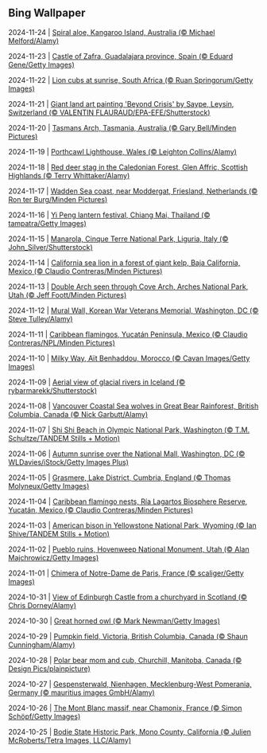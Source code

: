 ## Bing Wallpaper
2024-11-24 | [Spiral aloe, Kangaroo Island, Australia (© Michael Melford/Alamy)](./wallpaper/2024-11-24.jpg) 

2024-11-23 | [Castle of Zafra, Guadalajara province, Spain (© Eduard Gene/Getty Images)](./wallpaper/2024-11-23.jpg) 

2024-11-22 | [Lion cubs at sunrise, South Africa (© Ruan Springorum/Getty Images)](./wallpaper/2024-11-22.jpg) 

2024-11-21 | [Giant land art painting 'Beyond Crisis' by Saype, Leysin, Switzerland (© VALENTIN FLAURAUD/EPA-EFE/Shutterstock)](./wallpaper/2024-11-21.jpg) 

2024-11-20 | [Tasmans Arch, Tasmania, Australia (© Gary Bell/Minden Pictures)](./wallpaper/2024-11-20.jpg) 

2024-11-19 | [Porthcawl Lighthouse, Wales (© Leighton Collins/Alamy)](./wallpaper/2024-11-19.jpg) 

2024-11-18 | [Red deer stag in the Caledonian Forest, Glen Affric, Scottish Highlands (© Terry Whittaker/Alamy)](./wallpaper/2024-11-18.jpg) 

2024-11-17 | [Wadden Sea coast, near Moddergat, Friesland, Netherlands (© Ron ter Burg/Minden Pictures)](./wallpaper/2024-11-17.jpg) 

2024-11-16 | [Yi Peng lantern festival, Chiang Mai, Thailand (© tampatra/Getty Images)](./wallpaper/2024-11-16.jpg) 

2024-11-15 | [Manarola, Cinque Terre National Park, Liguria, Italy (© John_Silver/Shutterstock)](./wallpaper/2024-11-15.jpg) 

2024-11-14 | [California sea lion in a forest of giant kelp, Baja California, Mexico (© Claudio Contreras/Minden Pictures)](./wallpaper/2024-11-14.jpg) 

2024-11-13 | [Double Arch seen through Cove Arch, Arches National Park, Utah (© Jeff Foott/Minden Pictures)](./wallpaper/2024-11-13.jpg) 

2024-11-12 | [Mural Wall, Korean War Veterans Memorial, Washington, DC (© Steve Tulley/Alamy)](./wallpaper/2024-11-12.jpg) 

2024-11-11 | [Caribbean flamingos, Yucatán Peninsula, Mexico (© Claudio Contreras/NPL/Minden Pictures)](./wallpaper/2024-11-11.jpg) 

2024-11-10 | [Milky Way, Aït Benhaddou, Morocco (© Cavan Images/Getty Images)](./wallpaper/2024-11-10.jpg) 

2024-11-09 | [Aerial view of glacial rivers in Iceland (© rybarmarekk/Shutterstock)](./wallpaper/2024-11-09.jpg) 

2024-11-08 | [Vancouver Coastal Sea wolves in Great Bear Rainforest, British Columbia, Canada (© Nick Garbutt/Alamy)](./wallpaper/2024-11-08.jpg) 

2024-11-07 | [Shi Shi Beach in Olympic National Park, Washington (© T.M. Schultze/TANDEM Stills + Motion)](./wallpaper/2024-11-07.jpg) 

2024-11-06 | [Autumn sunrise over the National Mall, Washington, DC (© WLDavies/iStock/Getty Images Plus)](./wallpaper/2024-11-06.jpg) 

2024-11-05 | [Grasmere, Lake District, Cumbria, England (© Thomas Molyneux/Getty Images)](./wallpaper/2024-11-05.jpg) 

2024-11-04 | [Caribbean flamingo nests, Ría Lagartos Biosphere Reserve, Yucatán, Mexico (© Claudio Contreras/Minden Pictures)](./wallpaper/2024-11-04.jpg) 

2024-11-03 | [American bison in Yellowstone National Park, Wyoming (© Ian Shive/TANDEM Stills + Motion)](./wallpaper/2024-11-03.jpg) 

2024-11-02 | [Pueblo ruins, Hovenweep National Monument, Utah (© Alan Majchrowicz/Getty Images)](./wallpaper/2024-11-02.jpg) 

2024-11-01 | [Chimera of Notre-Dame de Paris, France (© scaliger/Getty Images)](./wallpaper/2024-11-01.jpg) 

2024-10-31 | [View of Edinburgh Castle from a churchyard in Scotland (© Chris Dorney/Alamy)](./wallpaper/2024-10-31.jpg) 

2024-10-30 | [Great horned owl (© Mark Newman/Getty Images)](./wallpaper/2024-10-30.jpg) 

2024-10-29 | [Pumpkin field, Victoria, British Columbia, Canada (© Shaun Cunningham/Alamy)](./wallpaper/2024-10-29.jpg) 

2024-10-28 | [Polar bear mom and cub, Churchill, Manitoba, Canada (© Design Pics/plainpicture)](./wallpaper/2024-10-28.jpg) 

2024-10-27 | [Gespensterwald, Nienhagen, Mecklenburg-West Pomerania, Germany (© mauritius images GmbH/Alamy)](./wallpaper/2024-10-27.jpg) 

2024-10-26 | [The Mont Blanc massif, near Chamonix, France (© Simon Schöpf/Getty Images)](./wallpaper/2024-10-26.jpg) 

2024-10-25 | [Bodie State Historic Park, Mono County, California (© Julien McRoberts/Tetra Images, LLC/Alamy)](./wallpaper/2024-10-25.jpg) 

